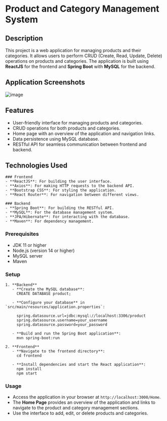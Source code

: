 # Product and Category Management System

## Description

This project is a web application for managing products and their categories. 
It allows users to perform CRUD (Create, Read, Update, Delete) operations on products and categories. 
The application is built using **ReactJS** for the frontend and **Spring Boot** with **MySQL** for the backend.

## Application Screenshots
![image](https://github.com/user-attachments/assets/f1c481ad-0aa3-448c-848c-e72a8ff5dcb9)


## Features

- User-friendly interface for managing products and categories.
- CRUD operations for both products and categories.
- Home page with an overview of the application and navigation links.
- Data persistence using MySQL database.
- RESTful API for seamless communication between frontend and backend.

## Technologies Used
    
    ### Frontend
    - **ReactJS**: For building the user interface.
    - **Axios**: For making HTTP requests to the backend API.
    - **Bootstrap CSS**: For styling the application.
    - **React Router**: For navigation between different views.
    
    ### Backend
    - **Spring Boot**: For building the RESTful API.
    - **MySQL**: For the database management system.
    - **JPA/Hibernate**: For interacting with the database.
    - **Maven**: For dependency management.
    
   

### Prerequisites

  - JDK 11 or higher
  - Node.js (version 14 or higher)
  - MySQL server
  - Maven

### Setup


    1. **Backend**
       - **Create the MySQL database**:
         CREATE DATABASE product;
         
       - **Configure your database** in `src/main/resources/application.properties`:
         
         spring.datasource.url=jdbc:mysql://localhost:3306/product
         spring.datasource.username=your_username
         spring.datasource.password=your_password
         
       - **Build and run the Spring Boot application**:
         mvn spring-boot:run
    
    2. **Frontend**
       - **Navigate to the frontend directory**:
         cd frontend
         
       - **Install dependencies and start the React application**:
         npm install
         npm start
         

### Usage

  - Access the application in your browser at `http://localhost:3000/Home`.
  - The **Home Page** provides an overview of the application and links to navigate to the product and category management sections.
  - Use the interface to add, edit, or delete products and categories.
